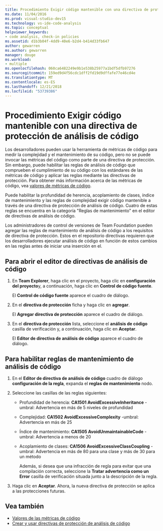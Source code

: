 ```yaml
---
title: Procedimiento Exigir código mantenible con una directiva de protección de análisis de código
ms.date: 11/04/2016
ms.prod: visual-studio-dev15
ms.technology: vs-ide-code-analysis
ms.topic: conceptual
helpviewer_keywords:
- code analysis, check-in policies
ms.assetid: d1b3b04f-4dd9-40e6-b2d4-b414d33fb647
author: gewarren
ms.author: gewarren
manager: douge
ms.workload:
- multiple
ms.openlocfilehash: 060ca6482249e9b1e538b25977a1bdf5dfb97276
ms.sourcegitcommit: 159ed9d4f56cdc1dff2fd19d9dffafe77e46cd4e
ms.translationtype: MT
ms.contentlocale: es-ES
ms.lasthandoff: 12/21/2018
ms.locfileid: "53739386"
---
```

# <a name="how-to-enforce-maintainable-code-with-a-code-analysis-check-in-policy"></a>Procedimiento Exigir código mantenible con una directiva de protección de análisis de código

Los desarrolladores pueden usar la herramienta de métricas de código para medir la complejidad y el mantenimiento de su código, pero no se puede invocar las métricas del código como parte de una directiva de protección. Sin embargo, puede habilitar las reglas de análisis de código que comprueben el cumplimiento de su código con los estándares de las métricas de código y aplicar las reglas mediante las directivas de protección. Para obtener más información acerca de las métricas de código, vea [valores de métricas de código](../code-quality/code-metrics-values.md).

Puede habilitar la profundidad de herencia, acoplamiento de clases, índice de mantenimiento y las reglas de complejidad exigir código mantenible a través de una directiva de protección de análisis de código. Cuatro de estas reglas se encuentra en la categoría "Reglas de mantenimiento" en el editor de directivas de análisis de código.

Los administradores de control de versiones de Team Foundation pueden agregar las reglas de mantenimiento de análisis de código a los requisitos de directiva de protección. Estos en el repositorio directivas requieren que los desarrolladores ejecutar análisis de código en función de estos cambios en las reglas antes de iniciar una inserción en el.

## <a name="to-open-the-code-analysis-policy-editor"></a>Para abrir el editor de directivas de análisis de código

1. En **Team Explorer**, haga clic en el proyecto, haga clic en **configuración del proyecto**y, a continuación, haga clic en **Control de código fuente**.

     El **Control de código fuente** aparece el cuadro de diálogo.

2. En el **directiva de protección** ficha y haga clic en **agregar**.

     El **Agregar directiva de protección** aparece el cuadro de diálogo.

3. En el **directiva de protección** lista, seleccione el **análisis de código** casilla de verificación y, a continuación, haga clic en **Aceptar**.

     El **Editor de directiva de análisis de código** aparece el cuadro de diálogo.

## <a name="to-enable-code-analysis-maintainability-rules"></a>Para habilitar reglas de mantenimiento de análisis de código

1. En el **Editor de directiva de análisis de código** cuadro de diálogo **configuración de la regla**, expanda el **reglas de mantenimiento** nodo.

2. Seleccione las casillas de las reglas siguientes:

   - Profundidad de herencia: **CA1501 AvoidExcessiveInheritance** -umbral: Advertencia en más de 5 niveles de profundidad

   - Complejidad: **CA1502 AvoidExcessiveComplexity** -umbral: Advertencia en más de 25

   - Índice de mantenimiento: **CA1505 AvoidUnmaintainableCode** -umbral: Advertencia a menos de 20

   - Acoplamiento de clases: **CA1506 AvoidExcessiveClassCoupling** -umbral: Advertencia en más de 80 para una clase y más de 30 para un método

     Además, si desea que una infracción de regla para evitar que una compilación correcta, seleccione la **Tratar advertencia como un Error** casilla de verificación situada junto a la descripción de la regla.

3. Haga clic en **Aceptar**. Ahora, la nueva directiva de protección se aplica a las protecciones futuras.

## <a name="see-also"></a>Vea también

- [Valores de las métricas de código](../code-quality/code-metrics-values.md)
- [Crear y usar directivas de protección de análisis de código](../code-quality/how-to-create-or-update-standard-code-analysis-check-in-policies.md)